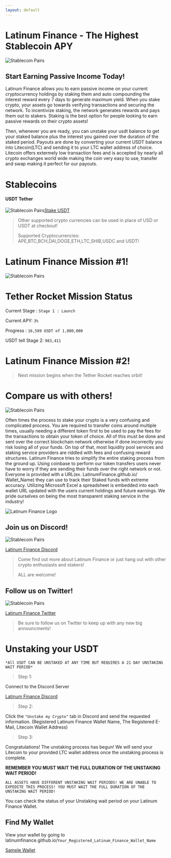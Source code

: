 ```yaml
---
layout: default
---
```


# Latinum Finance - The Highest Stablecoin APY
![Stablecoin Pairs](https://latinumfinance.github.io/assets/images/usdt3apyadv600x300custom.png)

## Start Earning Passive Income Today! 


Latinum Finance allows you to earn passive income on your current cryptocurrency holdings by staking them and auto compounding the interest reward every 7 days to generate maximum yield. When you stake crypto, your assets go towards verifying transactions and securing the network. To incentivize staking, the network generates rewards and pays them out to stakers. Staking is the best option for people looking to earn passive rewards on their crypto assets!


Then, whenever you are ready, you can unstake your usdt balance to get your staked balance plus the interest you gained over the duration of the staked period. Payouts are done by converting your current USDT balance into Litecoin(LTC) and sending it to your LTC wallet address of choice. Litecoin offers extermely low transaction fees and is accepted by nearly all crypto exchanges world wide making the coin very easy to use, transfer and swap making it perfect for our payouts.  



# Stablecoins

#### USDT Tether

![Stablecoin Pairs](https://latinumfinance.github.io/assets/images/usdticonlogo.png)[Stake USDT](./usdt)


> Other supported crypto currencies can be used in place of USD or USDT at checkout!
> 
> Supported Cryptocurrencies: APE,BTC,BCH,DAI,DOGE,ETH,LTC,SHIB,USDC and USDT!


# Latinum Finance Mission #1!

![Stablecoin Pairs](https://latinumfinance.github.io/assets/images/usdtrocketmissiondraft2.png)

# Tether Rocket Mission Status
Current Stage : `Stage 1 : Launch`

Current APY: `3%`

Progress : `16,589 USDT of 1,000,000`

USDT tell Stage 2: `983,411`

# Latinum Finance Mission #2!

>Next mission begins when the Tether Rocket reaches orbit!
>

# Compare us with others!

![Stablecoin Pairs](https://latinumfinance.github.io/assets/images/lfcompoundinterestadvdraft2.png)


Often times the process to stake your crypto is a very confusing and complicated process.  You are required to transfer coins around multiple times, usually needing a different token first to be used to pay the fees for the transactions to obtain your token of choice.  All of this must be done and sent over the correct blockchain network otherwise if done incorrectly you risk losing all of your funds.  On top of that, most liquidity pool services and staking service providers are riddled with fees and confusing reward structures. Latinum Finance tries to simplify the entire staking process from the ground up. Using coinbase to perform our token transfers users never have to worry if they are sending their funds over the right network or not.  Everyone is provided with a URL(ex. LatinumFinance.github.io/ Wallet_Name) they can use to track their Staked funds with extreme accuracy. Utilizing Microsoft Excel a spreadsheet is embedded into each wallet URL updated with the users current holdings and future earnings. We pride ourselves on being the most transparent staking service in the industry!

![Latinum Finance Logo](https://latinumfinance.github.io/assets/images/LatinumFinanceLogoDraft512x256.png)

## Join us on Discord!

![Stablecoin Pairs](https://latinumfinance.github.io/assets/images/discordnamelogo.png)

[Latinum Finance Discord](https://discord.gg/jf6WptMu3d)

>Come find out more about Latinum Finance or just hang out with other crypto enthusiasts and stakers!
>
>ALL are welcome!
 
 
## Follow us on Twitter!
 
 ![Stablecoin Pairs](https://latinumfinance.github.io/assets/images/twitternamelogo.png)
 
 [Latinum Finance Twitter](https://twitter.com/LatinumFinance)
 
>Be sure to follow us on Twitter to keep up with any new big announcments!
>


# Unstaking your USDT

`*All USDT CAN BE UNSTAKED AT ANY TIME BUT REQUIRES A 21 DAY UNSTAKING WAIT PERIOD*` 

> Step 1:
> 

Connect to the Discord Server

[Latinum Finance Discord](https://discord.gg/jf6WptMu3d)

>Step 2:
>

Click the `"Unstake my Crypto"` tab in Discord and send the requested information. (Registered Latinum Finance Wallet Name, The Registered E-Mail, Litecoin Wallet Address) 

>Step 3:
>

Congratulations! The unstaking process has begun! We will send your Litecoin to your provided LTC wallet address once the unstaking process is complete.

**REMEMBER YOU MUST WAIT THE FULL DURATION OF THE UNSTAKING WAIT PERIOD!**

`ALL ASSETS HAVE DIFFERENT UNSTAKING WAIT PERIODS! WE ARE UNABLE TO EXPEDITE THIS PROCESS! YOU MUST WAIT THE FULL DURATION OF THE UNSTAKING WAIT PERIOD!` 

You can check the status of your Unstaking wait period on your Latinum Finance Wallet.

## Find My Wallet

View your wallet by going to latinumfinance.github.io/`Your_Registered_Latinum_Finance_Wallet_Name`

[Sample Wallet](./wallettemplate)


